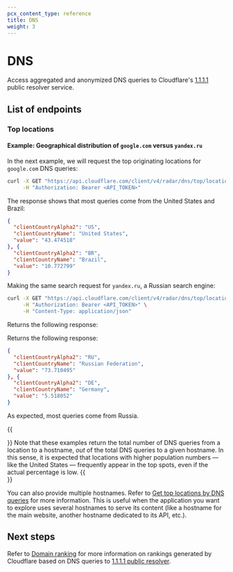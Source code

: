 ```yaml
---
pcx_content_type: reference
title: DNS
weight: 3
---
```


# DNS

Access aggregated and anonymized DNS queries to Cloudflare's [1.1.1.1](/1.1.1.1/) public resolver service.

## List of endpoints

### Top locations

#### Example: Geographical distribution of `google.com` versus `yandex.ru`

In the next example, we will request the top originating locations for `google.com` DNS queries:

```bash
curl -X GET "https://api.cloudflare.com/client/v4/radar/dns/top/locations?domain=google.com&dateRange=1d&format=json&limit=2" \
     -H "Authorization: Bearer <API_TOKEN>"
```

The response shows that most queries come from the United States and Brazil:

```json
{
  "clientCountryAlpha2": "US",
  "clientCountryName": "United States",
  "value": "43.474518"
}, {
  "clientCountryAlpha2": "BR",
  "clientCountryName": "Brazil",
  "value": "10.772799"
}
```

Making the same search request for `yandex.ru`, a Russian search engine:

```bash
curl -X GET "https://api.cloudflare.com/client/v4/radar/dns/top/locations?domain=yandex.ru&dateRange=1d&format=json&limit=2" \
     -H "Authorization: Bearer <API_TOKEN>" \
     -H "Content-Type: application/json"
```

Returns the following response:

Returns the following response:

```json
{
  "clientCountryAlpha2": "RU",
  "clientCountryName": "Russian Federation",
  "value": "73.710495"
}, {
  "clientCountryAlpha2": "DE",
  "clientCountryName": "Germany",
  "value": "5.518052"
}
```

As expected, most queries come from Russia.

{{<Aside type="note">}}
Note that these examples return the total number of DNS queries from a location to a hostname, _out_ of the total DNS queries to a given hostname. In this sense, it is expected that locations with higher population numbers — like the United States — frequently appear in the top spots, even if the actual percentage is low.
{{</Aside>}}

You can also provide multiple hostnames. Refer to [Get top locations by DNS queries](/api/operations/radar_get_DnsTopLocations) for more information. This is useful when the application you want to explore uses several hostnames to serve its content (like a hostname for the main website, another hostname dedicated to its API, etc.).

## Next steps

Refer to [Domain ranking](/radar/investigate/domain-ranking-datasets/) for more information on rankings generated by Cloudflare based on DNS queries to [1.1.1.1 public resolver](/1.1.1.1/).